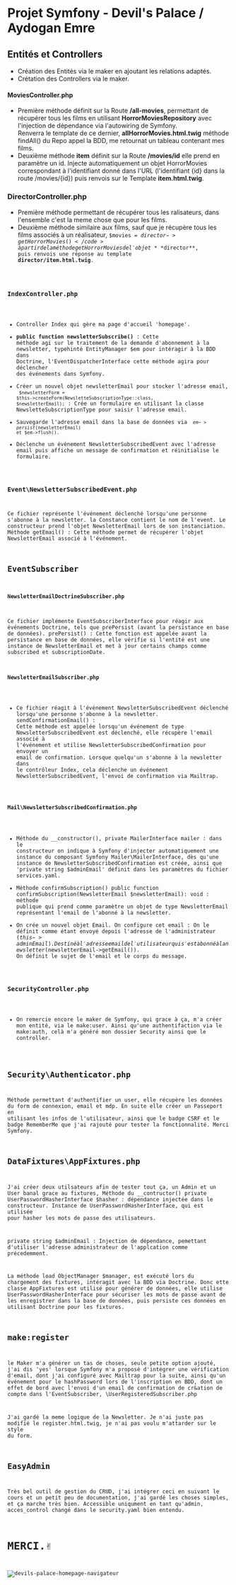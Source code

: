 # Projet Symfony - Devil's Palace / Aydogan Emre
## Entités et Controllers
- Création des Entités via le maker en ajoutant les relations adaptés. 
- Crétation des Controllers via le maker.
#### MoviesController.php 
- Première méthode définit sur la Route **/all-movies**, permettant de récupérer tous les films en utilisant **HorrorMoviesRepository** avec l'injection de dépendance via l'autowiring de Symfony.<br>Renverra le template de ce dernier, **allHorrorMovies.html.twig** méthode findAll() du Repo appel la BDD, me retournat un tableau contenant mes films.<br>
- Deuxième méthode **item** définit sur la Route **/movies/id** elle prend en paramètre un id. Injecte automatiquement un objet HorrorMovies correspondant à l'identifiant donné dans l'URL (l'identifiant {id} dans la route /movies/{id}) puis renvois sur le Template **item.html.twig**.
### DirectorController.php
- Première méthode permettant de récupérer tous les ralisateurs, dans l'ensemble c'est la meme chose que pour les films. 
- Deuxième méthode similaire aux films, sauf que je récupère tous les films associés à un réalisateur, <code>$movies = $director->getHorrorMovies()</code> à partir de la méthode getHorrorMovies de l'objet **$director**, puis renvois une réponse au template **director/item.html.twig**.
### IndexController.php
- Controller Index qui gère ma page d'accueil 'homepage'.
- **public function newsletterSubscribe()** : Cette méthode agi sur le traitement de la demande d'abonnement à la newsletter, typehinté EntityManager $em pour intéragir à la BDD dans Doctrine, l'EventDispatcherInterface cette méthode agira pour déclencher des événements dans Symfony. 
- Créer un nouvel objet newsletterEmail pour stocker l'adresse email, <code> $newsletterForm = $this->createForm(NewsletteSubscriptionType::class, $newsletterEmail);</code> : Crée un formulaire en utilisant la classe NewsletteSubscriptionType pour saisir l'adresse email.
- Sauvegarde l'adresse email dans la base de données via <code> $em->persist($newsletterEmail) et $em->flush().</code>
- Déclenche un événement NewsletterSubscribedEvent avec l'adresse email puis affiche un message de confirmation et réinitialise le formulaire.
### Event\NewsletterSubscribedEvent.php
Ce fichier représente l'événement déclenché lorsqu'une personne s'abonne à la newsletter.
la Constance contient le nom de l'event.
Le constructeur prend  l'objet NewsletterEmail lors de son instanciation.
Méthode getEmail() : Cette méthode permet de récupérer l'objet NewsletterEmail associé à l'événement.
## EventSubscriber
#### NewsletterEmailDoctrineSubscriber.php
Ce fichier implémente EventSubscriberInterface pour réagir aux événements Doctrine, tels que prePersist (avant la persistance en base de données).
prePersist() : Cette fonction est appelée avant la persistance en base de données, elle vérifie si l'entité est une instance de NewsletterEmail et met à jour certains champs comme subscribed et subscriptionDate.
#### NewsletterEmailSubscriber.php
- Ce fichier réagit à l'événement NewsletterSubscribedEvent déclenché lorsqu'une personne s'abonne à la newsletter.
sendConfirmationEmail() : Cette méthode est appelée lorsqu'un événement de type NewsletterSubscribedEvent est déclenché, elle récupère l'email associé à l'événement et utilise NewsletterSubscribedConfirmation pour envoyer un email de confirmation.
Lorsque quelqu'un s'abonne à la newsletter dans le contrôleur Index, cela déclenche un événement NewsletterSubscribedEvent, l'envoi de confirmation via Mailtrap.
#### Mail\NewsletterSubscribedConfirmation.php
- Méthode du __constructor(), private MailerInterface mailer : dans le constructeur on indique à Symfony d'injecter automatiquement une instance du composant Symfony Mailer\MailerInterface, dès qu'une instance de NewsletterSubscribedConfirmation est créée, ainsi que 'private string $adminEmail' définit dans les paramètres du fichier services.yaml.
- Méthode confirmSubscription() 
public function confirmSubscription(NewsletterEmail $newsletterEmail): void : méthode publique qui prend comme paramètre un objet de type NewsletterEmail représentant l'email de l'abonné à la newsletter.
- On crée un nouvel objet Email.
On configure cet email :
On le définit comme étant envoyé depuis l'adresse de l'administrateur ($this->adminEmail).
Destiné à l'adresse email de l'utilisateur qui s'est abonné à la newsletter ($newsletterEmail->getEmail()).
On définit le sujet de l'email et le corps du message.
### SecurityController.php
- On remercie encore le maker de Symfony, qui grace à ça, m'a créer mon entité, via le make:user. 
Ainsi qu'une authentifaction via le make:auth, celà m'a généré mon dossier Security ainsi que le controller.
## Security\Authenticator.php
Méthode permettant d'authentifier un user, elle récupère les données du form de connexion, email et mdp.
En suite elle créer un Passeport en utilisant les infos de l'utilisateur, ainsi que le badge CSRF et le badge RememberMe que j'ai rajouté pour tester la fonctionnalité.
Merci Symfony.
## DataFixtures\AppFixtures.php
J'ai créer deux utilsateurs afin de tester tout ça, un Admin et un User banal grace au fixtures, 
Méthode du __contructor()
private UserPasswordHasherInterface $hasher : dépendance injectée dans le constructeur. Instance de UserPasswordHasherInterface, qui est utilisée pour hasher les mots de passe des utilisateurs.

private string $adminEmail : Injection de dépendance, pemettant d'utiliser l'adresse administrateur de l'applcation comme précedemment.

La méthode load ObjectManager $manager, est exécuté lors du chargement des fixtures, intéragit avec la BDD via Doctrine.
Donc ette classe AppFixtures est utilisé pour générer de données, elle utilise UserPasswordHasherInterface pour sécuriser les mots de passe avant de les enregistrer dans la base de données, puis persiste ces données en utilisant Doctrine pour les fixtures.
## make:register
le Maker m'a générer un tas de choses, seule petite option ajouté, j'ai dis 'yes' lorsque Symfony m'a proposé d'intégrer une vérification d'email, dont j'ai configuré avec Mailtrap pour la suite, ainsi qu'un événement pour le hashPassword lors de l'inscription en BDD, dont un effet de bord avec l'envoi d'un email de confirmation de cr&ation de compte dans l'EventSubscriber, \UserRegisteredSubscriber.php

J'ai gardé la meme logique de la Newsletter.
Je n'ai juste pas modifié le register.html.twig, je n'ai pas voulu m'attarder sur le style du form.

## EasyAdmin
Très bel outil de gestion du CRUD, j'ai intégrer ceci en suivant le cours et un petit peu de documentation, j'ai gardé les choses simples, et ça marche très bien.
Accessible uniqument en tant qu'admin, acces_control changé dans le security.yaml bien entendu.

# MERCI.✌️

![devils-palace-homepage-navigateur](/assets/devils-palace-homepage-navigateur.png)





